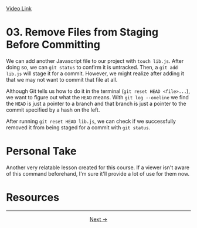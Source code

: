 [Video Link](https://egghead.io/lessons/git-remove-files-from-staging-before-committing)

# 03. Remove Files from Staging Before Committing

We can add another Javascript file to our project with `touch lib.js`. After doing so, we can `git status` to confirm it is untracked. Then, a `git add lib.js` will stage it for a commit. However, we might realize after adding it that we may not want to commit that file at all.

Although Git tells us how to do it in the terminal (`git reset HEAD <file>...`), we want to figure out what the `HEAD` means. With `git log --oneline` we find the `HEAD` is just a pointer to a branch and that branch is just a pointer to the commit specified by a hash on the left.

After running `git reset HEAD lib.js`, we can check if we successfully removed it from being staged for a commit with `git status`.

# Personal Take

Another very relatable lesson created for this course. If a viewer isn't aware of this command beforehand, I'm sure it'll provide a lot of use for them now.

# Resources

---

<p align="center">  
<a href="https://github.com/caydenakins/fix-common-git-mistakes-course-notes/blob/master/04-remove-changes-from-a-commit-before-pushing.md">Next -></a>  
</p>
